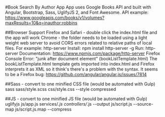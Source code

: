 #Book Search By Author App
App uses Google Books API and built with Angular, Bootstrap, Sass, UglifyJS 2, and Font Awesome.
API example: https://www.googleapis.com/books/v1/volumes?maxResults=10&q=inauthor:robbins

##Browser Support
    Firefox and Safari - double click the index.html file and the app will work
    Chrome - the folder needs to be loaded using a light weight web server to avoid CORS errors related to relative paths of local files. For example:
        http-server
        Install: npm install http-server -g
        Run: http-server
        Documentation: https://www.npmjs.com/package/http-server
    Firefox Console Error: "junk after document element" (bookListTemplate.html)
        The bookListTemplate.html template gets imported into index.html and Firefox interprets it as XML so it think's there's a problem with the syntax. It seems to be a Firefox bug: https://github.com/angular/angular.js/issues/7814

##Sass - convert to one minified CSS file (would be automated with Gulp)
    sass sass/style.scss css/style.css  --style compressed

##JS - convert to one minified JS file (would be automated with Gulp)
    uglifyjs js/app.js services/*.js controllers/*.js --output js/script.js --source-map js/script.js.map --compress
